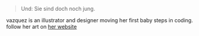 > Und: Sie sind doch noch jung.

vazquez is an illustrator and designer moving her first baby steps in coding.
follow her art on [her website](http://elisavazz.wordpress.com)

